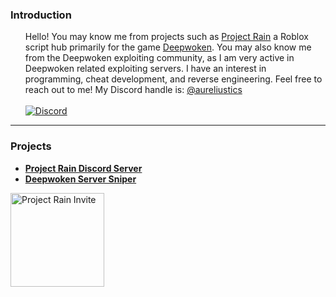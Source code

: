 ### Introduction
<ul>
Hello! You may know me from projects such as <a href="https://youtu.be/nGKM6bygc6o?t=3" target="_blank">Project Rain</a></b>
a Roblox script hub primarily for the game <a href="https://www.roblox.com/games/4111023553/Deepwoken" target="_blank">Deepwoken</a>. 
You may also know me from the Deepwoken exploiting community, as I am very active in Deepwoken related exploiting servers. I have an interest in programming, cheat development, and reverse engineering.
Feel free to reach out to me! My Discord handle is: <a href="https://discord.com/users/976986147580428329">@aureliustics</a> <br> <br>
<a href="https://discord.com/users/976986147580428329">
<img src="https://camo.githubusercontent.com/2926781f752b7928101e41d3eef554776804dd35fc1c4676a77faa7c3420004f/68747470733a2f2f696d672e736869656c64732e696f2f62616467652f2d446973636f72642d77686974653f6c6f676f3d446973636f7264" alt="Discord" data-canonical-src="https://img.shields.io/badge/-Discord-white?logo=Discord" style="max-width: 100%;">
</a>
</ul>
<hr>

### Projects
- <b><a href="https://discord.com/invite/5BrG3h4zEE" target="_blank">Project Rain Discord Server</a></b> <br>
- <b><a href="https://github.com/Aureliustics/DeepwokenServerSniper" target="_blank">Deepwoken Server Sniper</a> </b>

<div class="pr">
<a href="https://discord.gg/5BrG3h4zEE" target="_blank">
  <img src="https://cdn.discordapp.com/attachments/1150479462119522478/1248357761394147378/PRLOGO.png?ex=66635f43&is=66620dc3&hm=76fb8f20edcf1dbd255d37b28545d127edb40ba85bf80411e7408fcaa50240ac&" title="Project Rain Invite" height="150">
</a>
</div>
